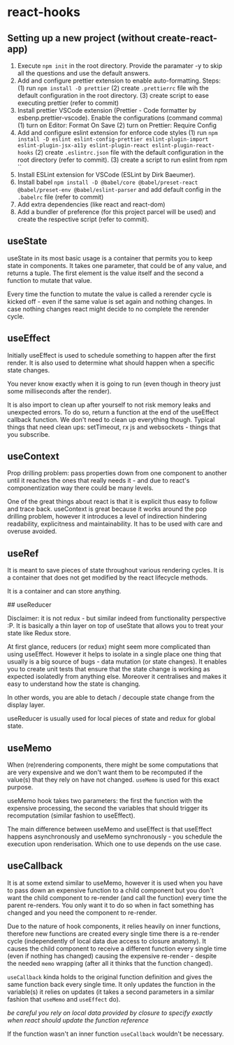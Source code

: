 # react-hooks

## Setting up a new project (without create-react-app)

1. Execute `npm init` in the root directory. Provide the paramater -y to skip all the questions and use the default answers.
2. Add and configure prettier extension to enable auto-formatting. Steps: (1) run `npm install -D prettier` (2) create `.prettierrc` file wih the default configuration in the root directory. (3) create script to ease executing prettier (refer to commit)
3. Install prettier VSCode extension (Prettier - Code formatter by esbenp.prettier-vscode). Enable the configurations (command comma) (1) turn on Editor: Format On Save (2) turn on Prettier: Require Config
4. Add and configure eslint extension for enforce code styles (1) run `npm install -D eslint eslint-config-prettier eslint-plugin-import eslint-plugin-jsx-a11y eslint-plugin-react eslint-plugin-react-hooks` (2) create `.eslintrc.json` file with the default configuration in the root directory (refer to commit). (3) create a script to run eslint from npm ``
5. Install ESLint extension for VSCode (ESLint by Dirk Baeumer).
6. Install babel `npm install -D @babel/core @babel/preset-react @babel/preset-env @babel/eslint-parser` and add default config in the `.babelrc` file (refer to commit)
7. Add extra dependencies (like react and react-dom)
8. Add a bundler of preference (for this project parcel will be used) and create the respective script (refer to commit).

## useState

useState in its most basic usage is a container that permits you to keep state in components. It takes one parameter, that could be of any value, and returns a tuple. The first element is the value itself and the second a function to mutate that value.

Every time the function to mutate the value is called a rerender cycle is kicked off - even if the same value is set again and nothing changes. In case nothing changes react might decide to no complete the rerender cycle.

## useEffect

Initially useEffect is used to schedule something to happen after the first render. It is also used to determine what should happen when a specific state changes.

You never know exactly when it is going to run (even though in theory just some milliseconds after the render).

It is also import to clean up after yourself to not risk memory leaks and unexpected errors. To do so, return a function at the end of the useEffect callback function. We don't need to clean up everything though. Typical things that need clean ups: setTimeout, rx js and websockets - things that you subscribe.

## useContext

Prop drilling problem: pass properties down from one component to another until it reaches the ones that really needs it - and due to react's componentization way there could be many levels.

One of the great things about react is that it is explicit thus easy to follow and trace back. useContext is great because it works around the pop drilling problem, however it introduces a level of indirection hindering readability, explicitness and maintainability. It has to be used with care and overuse avoided.

## useRef

It is meant to save pieces of state throughout various rendering cycles. It is a container that does not get modified by the react lifecycle methods.

It is a container and can store anything.

## useReducer

Disclaimer: it is not redux - but similar indeed from functionality perspective :P. It is basically a thin layer on top of useState that allows you to treat your state like Redux store.

At first glance, reducers (or redux) might seem more complicated than using useEffect. However it helps to isolate in a single place one thing that usually is a big source of bugs - data mutation (or state changes). It enables you to create unit tests that ensure that the state change is working as expected isolatedly from anything else. Moreover it centralises and makes it easy to understand how the state is changing.

In other words, you are able to detach / decouple state change from the display layer.

useReducer is usually used for local pieces of state and redux for global state.

## useMemo

When (re)rendering components, there might be some computations that are very expensive and we don't want them to be recomputed if the value(s) that they rely on have not changed. `useMemo` is used for this exact purpose.

useMemo hook takes two parameters: the first the function with the expensive processing, the second the variables that should trigger its recomputation (similar fashion to useEffect).

The main difference between useMemo and useEffect is that useEffect happens asynchronously and useMemo synchronously - you schedule the execution upon renderisation. Which one to use depends on the use case.

## useCallback

It is at some extend similar to useMemo, however it is used when you have to pass down an expensive function to a child component but you don't want the child component to re-render (and call the function) every time the parent re-renders. You only want it to do so when in fact something has changed and you need the component to re-render.

Due to the nature of hook components, it relies heavily on inner functions, therefore new functions are created every single time there is a re-render cycle (independently of local data due access to closure anatomy). It causes the child component to receive a different function every single time (even if nothing has changed) causing the expensive re-render - despite the needed `memo` wrapping (after all it thinks that the function changed).

`useCallback` kinda holds to the original function definition and gives the same function back every single time. It only updates the function in the variable(s) it relies on updates (it takes a second parameters in a similar fashion that `useMemo` and `useEffect` do).

_be careful you rely on local data provided by closure to specify exactly when react should update the function reference_

If the function wasn't an inner function `useCallback` wouldn't be necessary.
